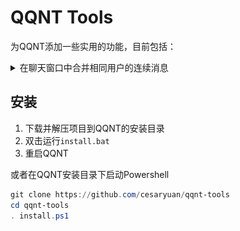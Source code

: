 # QQNT Tools

为QQNT添加一些实用的功能，目前包括：

<details><summary>在聊天窗口中合并相同用户的连续消息</summary>

![](docs/images/README/20230514200253.png)

</details>

## 安装

1. 下载并解压项目到QQNT的安装目录
2. 双击运行`install.bat`
3. 重启QQNT

或者在QQNT安装目录下启动Powershell

```powershell
git clone https://github.com/cesaryuan/qqnt-tools
cd qqnt-tools
. install.ps1
```